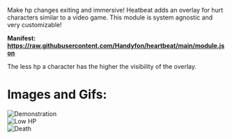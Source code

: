 Make hp changes exiting and immersive!
Heatbeat adds an overlay for hurt characters similar to a video game. This module is system agnostic and very customizable!

<b>Manifest: https://raw.githubusercontent.com/Handyfon/heartbeat/main/module.json</b> 

The less hp a character has the higher the visibility of the overlay.

<h1>Images and Gifs:</h1>
<div>
<img src="https://imgur.com/CmFBFsw.gif" title="Demonstration"></img></br>
</div>
<div>
<img src="https://imgur.com/5UNkbSl.gif" title="Low HP"></img></br>
</div>
<div>
<img src="https://i.imgur.com/erUkfZP.gif" title="Death"></img></br>
</div>
